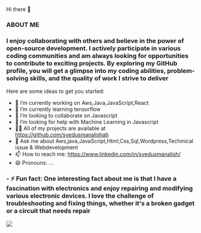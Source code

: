  Hi there 👋


### ABOUT ME

### I enjoy collaborating with others and believe in the power of open-source development. I actively participate in various coding communities and am always     looking for opportunities to contribute to exciting projects. By exploring my GitHub profile, you will get a glimpse into my coding abilities, problem-solving skills, and the quality of work I strive to deliver

Here are some ideas to get you started:

- 🔭 I’m currently working on Aws,Java,JavaScript,React
- 🌱 I’m currently learning tensorflow
- 👯 I’m looking to collaborate on Javascript
- 🤔 I’m looking for help with Machine Learning in Javascript
- 👨‍💻 All of my projects are available at https://github.com/syedusmanalishah
- 💬 Ask me about Aws,java,JavaScript,Html,Css,Sql,Wordpress,Techinical issue & Webdevelopment
- 📫 How to reach me: https://www.linkedin.com/in/syedusmanalish/
- 😄 Pronouns: ...
### - ⚡ Fun fact: One interesting fact about me is that I have a fascination with electronics and enjoy repairing and modifying various electronic devices. I love         the challenge of troubleshooting and fixing things, whether it's a broken gadget or a circuit that needs repair

<img src="https://github-readme-stats.vercel.app/api?username=syedusmanalishah&&show_icons=true&title_color=ffffff&icon_color=bb2acf&text_color=daf7dc&bg_color=151515">
